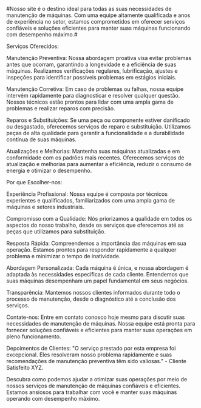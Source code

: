 #Nosso site é o destino ideal para todas as suas necessidades de manutenção de máquinas. Com uma equipe altamente qualificada e anos de experiência no setor, estamos comprometidos em oferecer serviços confiáveis e soluções eficientes para manter suas máquinas funcionando com desempenho máximo.#

Serviços Oferecidos:

Manutenção Preventiva: Nossa abordagem proativa visa evitar problemas antes que ocorram, garantindo a longevidade e a eficiência de suas máquinas. Realizamos verificações regulares, lubrificação, ajustes e inspeções para identificar possíveis problemas em estágios iniciais.

Manutenção Corretiva: Em caso de problemas ou falhas, nossa equipe intervém rapidamente para diagnosticar e resolver qualquer questão. Nossos técnicos estão prontos para lidar com uma ampla gama de problemas e realizar reparos com precisão.

Reparos e Substituições: Se uma peça ou componente estiver danificado ou desgastado, oferecemos serviços de reparo e substituição. Utilizamos peças de alta qualidade para garantir a funcionalidade e a durabilidade contínua de suas máquinas.

Atualizações e Melhorias: Mantenha suas máquinas atualizadas e em conformidade com os padrões mais recentes. Oferecemos serviços de atualização e melhorias para aumentar a eficiência, reduzir o consumo de energia e otimizar o desempenho.

Por que Escolher-nos:

Experiência Profissional: Nossa equipe é composta por técnicos experientes e qualificados, familiarizados com uma ampla gama de máquinas e setores industriais.

Compromisso com a Qualidade: Nós priorizamos a qualidade em todos os aspectos do nosso trabalho, desde os serviços que oferecemos até as peças que utilizamos para substituição.

Resposta Rápida: Compreendemos a importância das máquinas em sua operação. Estamos prontos para responder rapidamente a qualquer problema e minimizar o tempo de inatividade.

Abordagem Personalizada: Cada máquina é única, e nossa abordagem é adaptada às necessidades específicas de cada cliente. Entendemos que suas máquinas desempenham um papel fundamental em seus negócios.

Transparência: Mantemos nossos clientes informados durante todo o processo de manutenção, desde o diagnóstico até a conclusão dos serviços.

Contate-nos:
Entre em contato conosco hoje mesmo para discutir suas necessidades de manutenção de máquinas. Nossa equipe está pronta para fornecer soluções confiáveis e eficientes para manter suas operações em pleno funcionamento.

Depoimentos de Clientes:
"O serviço prestado por esta empresa foi excepcional. Eles resolveram nosso problema rapidamente e suas recomendações de manutenção preventiva têm sido valiosas." - Cliente Satisfeito XYZ.

Descubra como podemos ajudar a otimizar suas operações por meio de nossos serviços de manutenção de máquinas confiáveis e eficientes. Estamos ansiosos para trabalhar com você e manter suas máquinas operando com desempenho máximo.

